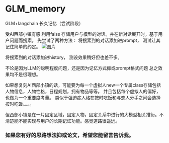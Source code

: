 # GLM_memory
GLM+langchain 长久记忆（尝试阶段）

受AI西部小镇有感
利用faiss 存储用户与模型的对话。并在新对话展开时，基于用户问题而搜索。
先尝试了两种方法：
  将搜索到的对话添加进prompt，
  测试让其记住简单的约定。
  ![图片](https://github.com/ChangAnYX/GLM_memory/assets/126737340/a971caaa-a802-400a-a09f-d4450ed0b170)

  将搜索到的对话添加进history，
  测设效果稍好但也差不多。

不论是因为LLM的聪明程度问题，还是因为记忆方式抑或prompt格式问题
总之效果均不是很理想。

如果想复刻AI西部小镇的话，可能要为每一个虚拟人new一个专属class存储包括人物信息，人物性格，日程规划，拥有物品等等。
并且包括每个虚拟人的偏好，也做为一个重要度考量。
类似于强迫症人格在按时吃饭和与恋人分手之间会选择按时吃饭。。。。

但西部小镇是在一片固定区域，固定人物，固定关系中进行的大模型相关推衍。不清楚能不能实现与用户的长期记忆功能。感觉道路很遥远。

### 如果您有好的思路想法抑或论文，希望您能留言告诉我。
